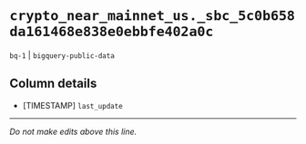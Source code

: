 # `crypto_near_mainnet_us._sbc_5c0b658da161468e838e0ebbfe402a0c`
`bq-1` | `bigquery-public-data`

## Column details
* [TIMESTAMP] `last_update`

-------------------------------------------------------------------------------
*Do not make edits above this line.*
